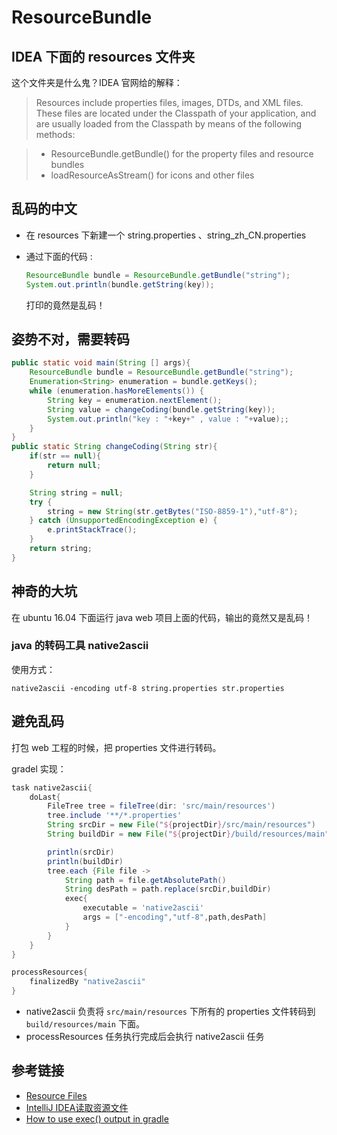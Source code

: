 # ResourceBundle

## IDEA 下面的 resources 文件夹

这个文件夹是什么鬼？IDEA 官网给的解释：

> Resources include properties files, images, DTDs, and XML files. These files are located under the Classpath of your application, and are usually loaded from the Classpath by means of the following methods:

> - ResourceBundle.getBundle() for the property files and resource bundles
> - loadResourceAsStream() for icons and other files

## 乱码的中文

- 在 resources 下新建一个 string.properties 、string_zh_CN.properties
- 通过下面的代码 :

  ```java
  ResourceBundle bundle = ResourceBundle.getBundle("string");
  System.out.println(bundle.getString(key));
  ```

  打印的竟然是乱码！

## 姿势不对，需要转码

```java
public static void main(String [] args){
    ResourceBundle bundle = ResourceBundle.getBundle("string");
    Enumeration<String> enumeration = bundle.getKeys();
    while (enumeration.hasMoreElements()) {
        String key = enumeration.nextElement();
        String value = changeCoding(bundle.getString(key));
        System.out.println("key : "+key+" , value : "+value);;
    }
}
public static String changeCoding(String str){
    if(str == null){
        return null;
    }

    String string = null;
    try {
        string = new String(str.getBytes("ISO-8859-1"),"utf-8");
    } catch (UnsupportedEncodingException e) {
        e.printStackTrace();
    }
    return string;
}
```

## 神奇的大坑

在 ubuntu 16.04 下面运行 java web 项目上面的代码，输出的竟然又是乱码！

### java 的转码工具 native2ascii

使用方式：

```
native2ascii -encoding utf-8 string.properties str.properties
```

## 避免乱码

打包 web 工程的时候，把 properties 文件进行转码。

gradel 实现：

```groovy
task native2ascii{
    doLast{
        FileTree tree = fileTree(dir: 'src/main/resources')
        tree.include '**/*.properties'
        String srcDir = new File("${projectDir}/src/main/resources")
        String buildDir = new File("${projectDir}/build/resources/main")

        println(srcDir)
        println(buildDir)
        tree.each {File file ->
            String path = file.getAbsolutePath()
            String desPath = path.replace(srcDir,buildDir)
            exec{
                executable = 'native2ascii'
                args = ["-encoding","utf-8",path,desPath]
            }
        }
    }
}

processResources{
    finalizedBy "native2ascii"
}
```

- native2ascii 负责将 `src/main/resources` 下所有的 properties 文件转码到 `build/resources/main` 下面。
- processResources 任务执行完成后会执行 native2ascii 任务

## 参考链接

- [Resource Files](https://www.jetbrains.com/help/idea/2016.3/resource-files.html)
- [IntelliJ IDEA读取资源文件](http://www.linuxidc.com/Linux/2015-02/113325.htm)
- [How to use exec() output in gradle](http://stackoverflow.com/questions/11093223/how-to-use-exec-output-in-gradle)
